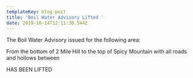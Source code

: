```yaml
---
templateKey: blog-post
title: 'Boil Water Advisory Lifted '
date: 2019-10-14T12:11:30.544Z
---
```

The Boil Water Advisory issued for the following area:

From the bottom of 2 Mile Hill to the top of Spicy Mountain with all roads and hollows between 

HAS BEEN LIFTED
